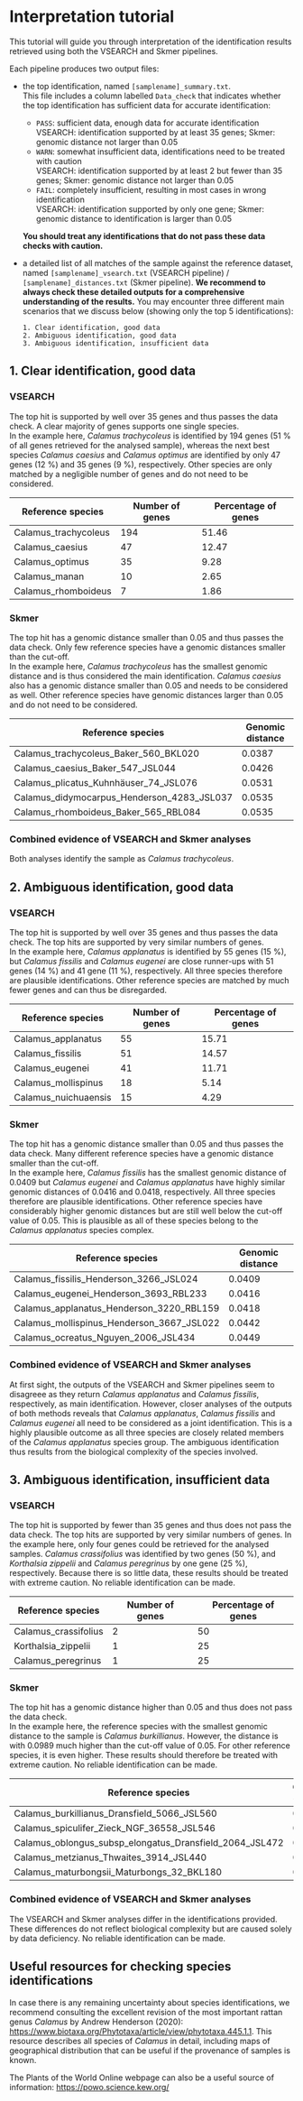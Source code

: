 # Interpretation tutorial

This tutorial will guide you through interpretation of the identification results retrieved using both the VSEARCH and Skmer pipelines. 

Each pipeline produces two output files:
- the top identification, named `[samplename]_summary.txt`.  
This file includes a column labelled `Data_check` that indicates whether the top identification has sufficient data for accurate identification:
  - `PASS`: sufficient data, enough data for accurate identification  
    VSEARCH: identification supported by at least 35 genes; Skmer: genomic distance not larger than 0.05
  - `WARN`: somewhat insufficient data, identifications need to be treated with caution  
    VSEARCH: identification supported by at least 2 but fewer than 35 genes; Skmer: genomic distance not larger than 0.05
  - `FAIL`: completely insufficient, resulting in most cases in wrong identification  
    VSEARCH: identification supported by only one gene; Skmer: genomic distance to identification is larger than 0.05
  
  **You should treat any identifications that do not pass these data checks with caution.**
 
- a detailed list of all matches of the sample against the reference dataset, named `[samplename]_vsearch.txt` (VSEARCH pipeline) / `[samplename]_distances.txt` (Skmer pipeline). **We recommend to always check these detailed outputs for a comprehensive understanding of the results.** You may encounter three different main scenarios that we discuss below (showing only the top 5 identifications):  
  ```
  1. Clear identification, good data
  2. Ambiguous identification, good data
  3. Ambiguous identification, insufficient data
  ```

## 1. Clear identification, good data

### VSEARCH
The top hit is supported by well over 35 genes and thus passes the data check. A clear majority of genes supports one single species.  
In the example here, *Calamus trachycoleus* is identified by 194 genes (51 % of all genes retrieved for the analysed sample), whereas the next best species *Calamus caesius* and *Calamus optimus* are identified by only 47 genes (12 %) and 35 genes (9 %), respectively. Other species are only matched by a negligible number of genes and do not need to be considered.

Reference species | Number of genes | Percentage of genes
--- | --- | ---
Calamus_trachycoleus | 194 | 51.46
Calamus_caesius | 47 | 12.47
Calamus_optimus | 35 | 9.28
Calamus_manan | 10 | 2.65
Calamus_rhomboideus | 7 | 1.86


### Skmer
The top hit has a genomic distance smaller than 0.05 and thus passes the data check. Only few reference species have a genomic distances smaller than the cut-off.     
In the example here, *Calamus trachycoleus* has the smallest genomic distance and is thus considered the main identification. *Calamus caesius* also has a genomic distance smaller than 0.05 and needs to be considered as well. Other reference species have genomic distances larger than 0.05 and do not need to be considered.

Reference species | Genomic distance
--- | ---
Calamus_trachycoleus_Baker_560_BKL020 | 0.0387
Calamus_caesius_Baker_547_JSL044 | 0.0426
Calamus_plicatus_Kuhnhäuser_74_JSL076 | 0.0531
Calamus_didymocarpus_Henderson_4283_JSL037 | 0.0535
Calamus_rhomboideus_Baker_565_RBL084 | 0.0535

### Combined evidence of VSEARCH and Skmer analyses
Both analyses identify the sample as *Calamus trachycoleus*.


## 2. Ambiguous identification, good data

### VSEARCH
The top hit is supported by well over 35 genes and thus passes the data check. The top hits are supported by very similar numbers of genes.  
In the example here, *Calamus applanatus* is identified by 55 genes (15 %), but *Calamus fissilis* and *Calamus eugenei* are close runner-ups with 51 genes (14 %) and 41 gene (11 %), respectively. All three species therefore are plausible identifications. Other reference species are matched by much fewer genes and can thus be disregarded.

Reference species | Number of genes | Percentage of genes
--- | --- | ---
Calamus_applanatus | 55 | 15.71
Calamus_fissilis | 51 | 14.57
Calamus_eugenei | 41 | 11.71
Calamus_mollispinus | 18 | 5.14
Calamus_nuichuaensis | 15 | 4.29

### Skmer
The top hit has a genomic distance smaller than 0.05 and thus passes the data check. Many different reference species have a genomic distance smaller than the cut-off.  
In the example here, *Calamus fissilis* has the smallest genomic distance of 0.0409 but *Calamus eugenei* and *Calamus applanatus* have highly similar genomic distances of 0.0416 and 0.0418, respectively. All three species therefore are plausible identifications. Other reference species have considerably higher genomic distances but are still well below the cut-off value of 0.05. This is plausible as all of these species belong to the *Calamus applanatus* species complex. 

Reference species | Genomic distance
--- | ---
Calamus_fissilis_Henderson_3266_JSL024 | 0.0409
Calamus_eugenei_Henderson_3693_RBL233 | 0.0416
Calamus_applanatus_Henderson_3220_RBL159 | 0.0418
Calamus_mollispinus_Henderson_3667_JSL022 | 0.0442
Calamus_ocreatus_Nguyen_2006_JSL434 | 0.0449

### Combined evidence of VSEARCH and Skmer analyses
At first sight, the outputs of the VSEARCH and Skmer pipelines seem to disagreee as they return *Calamus applanatus* and *Calamus fissilis*, respectively, as main identification. However, closer analyses of the outputs of both methods reveals that *Calamus applanatus*, *Calamus fissilis* and *Calamus eugenei* all need to be considered as a joint identification. This is a highly plausible outcome as all three species are closely related members of the *Calamus applanatus* species group. The ambiguous identification thus results from the biological complexity of the species involved. 


## 3. Ambiguous identification, insufficient data

### VSEARCH
The top hit is supported by fewer than 35 genes and thus does not pass the data check. The top hits are supported by very similar numbers of genes. 
In the example here, only four genes could be retrieved for the analysed samples. *Calamus crassifolius* was identified by two genes (50 %), and *Korthalsia zippelii* and *Calamus peregrinus* by one gene (25 %), respectively. Because there is so little data, these results should be treated with extreme caution. No reliable identification can be made.

Reference species | Number of genes | Percentage of genes
--- | --- | ---
Calamus_crassifolius | 2 | 50
Korthalsia_zippelii | 1 | 25
Calamus_peregrinus | 1 | 25


### Skmer
The top hit has a genomic distance higher than 0.05 and thus does not pass the data check.  
In the example here, the reference species with the smallest genomic distance to the sample is *Calamus burkillianus*. However, the distance is with 0.0989 much higher than the cut-off value of 0.05. For other reference species, it is even higher. These results should therefore be treated with extreme caution. No reliable identification can be made.

Reference species | Genomic distance
--- | ---
Calamus_burkillianus_Dransfield_5066_JSL560 | 0.0989
Calamus_spiculifer_Zieck_NGF_36558_JSL546 | 0.1025
Calamus_oblongus_subsp_elongatus_Dransfield_2064_JSL472 | 0.1026
Calamus_metzianus_Thwaites_3914_JSL440 | 0.1034
Calamus_maturbongsii_Maturbongs_32_BKL180 | 0.1069

### Combined evidence of VSEARCH and Skmer analyses
The VSEARCH and Skmer analyses differ in the identifications provided. These differences do not reflect biological complexity but are caused solely by data deficiency. No reliable identification can be made.

## Useful resources for checking species identifications
In case there is any remaining uncertainty about species identifications, we recommend consulting the excellent revision of the most important rattan genus *Calamus* by Andrew Henderson (2020): https://www.biotaxa.org/Phytotaxa/article/view/phytotaxa.445.1.1. This resource describes all species of *Calamus* in detail, including maps of geographical distribution that can be useful if the provenance of samples is known.  

The Plants of the World Online webpage can also be a useful source of information: https://powo.science.kew.org/






















